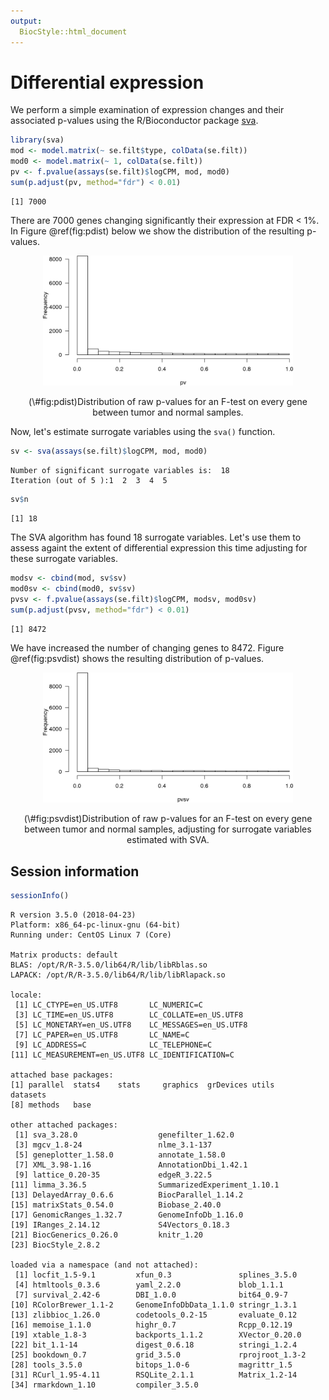 ```yaml
---
output:
  BiocStyle::html_document
---
```


<!---
Because we split the analysis pipeline in different independent files,
to speed up processing it, here in the setup block we load libraries and
objects that were loaded or produced in the previously processed file,
and which are necessary in this file.
--->



# Differential expression

We perform a simple examination of expression changes and their associated p-values
using the R/Bioconductor package [sva](http://bioconductor.org/packages/sva).


```r
library(sva)
mod <- model.matrix(~ se.filt$type, colData(se.filt))
mod0 <- model.matrix(~ 1, colData(se.filt))
pv <- f.pvalue(assays(se.filt)$logCPM, mod, mod0)
sum(p.adjust(pv, method="fdr") < 0.01)
```

```
[1] 7000
```

There are 7000 genes changing significantly
their expression at FDR < 1%. In Figure \@ref(fig:pdist) below we show the distribution of the
resulting p-values.

<div class="figure" style="text-align: center">
<img src="DEanalysis_files/figure-html/pdist-1.png" alt="Distribution of raw p-values for an F-test on every gene between tumor and normal samples." width="400px" />
<p class="caption">(\#fig:pdist)Distribution of raw p-values for an F-test on every gene between tumor and normal samples.</p>
</div>

Now, let's estimate surrogate variables using the `sva()` function.


```r
sv <- sva(assays(se.filt)$logCPM, mod, mod0)
```

```
Number of significant surrogate variables is:  18 
Iteration (out of 5 ):1  2  3  4  5  
```

```r
sv$n
```

```
[1] 18
```

The SVA algorithm has found 18 surrogate variables. Let's use them to
assess againt the extent of differential expression this time adjusting for these
surrogate variables.


```r
modsv <- cbind(mod, sv$sv)
mod0sv <- cbind(mod0, sv$sv)
pvsv <- f.pvalue(assays(se.filt)$logCPM, modsv, mod0sv)
sum(p.adjust(pvsv, method="fdr") < 0.01)
```

```
[1] 8472
```

We have increased the number of changing genes to 8472.
Figure \@ref(fig:psvdist) shows the resulting distribution of p-values.

<div class="figure" style="text-align: center">
<img src="DEanalysis_files/figure-html/psvdist-1.png" alt="Distribution of raw p-values for an F-test on every gene between tumor and normal samples, adjusting for surrogate variables estimated with SVA." width="400px" />
<p class="caption">(\#fig:psvdist)Distribution of raw p-values for an F-test on every gene between tumor and normal samples, adjusting for surrogate variables estimated with SVA.</p>
</div>

## Session information


```r
sessionInfo()
```

```
R version 3.5.0 (2018-04-23)
Platform: x86_64-pc-linux-gnu (64-bit)
Running under: CentOS Linux 7 (Core)

Matrix products: default
BLAS: /opt/R/R-3.5.0/lib64/R/lib/libRblas.so
LAPACK: /opt/R/R-3.5.0/lib64/R/lib/libRlapack.so

locale:
 [1] LC_CTYPE=en_US.UTF8       LC_NUMERIC=C             
 [3] LC_TIME=en_US.UTF8        LC_COLLATE=en_US.UTF8    
 [5] LC_MONETARY=en_US.UTF8    LC_MESSAGES=en_US.UTF8   
 [7] LC_PAPER=en_US.UTF8       LC_NAME=C                
 [9] LC_ADDRESS=C              LC_TELEPHONE=C           
[11] LC_MEASUREMENT=en_US.UTF8 LC_IDENTIFICATION=C      

attached base packages:
[1] parallel  stats4    stats     graphics  grDevices utils     datasets 
[8] methods   base     

other attached packages:
 [1] sva_3.28.0                  genefilter_1.62.0          
 [3] mgcv_1.8-24                 nlme_3.1-137               
 [5] geneplotter_1.58.0          annotate_1.58.0            
 [7] XML_3.98-1.16               AnnotationDbi_1.42.1       
 [9] lattice_0.20-35             edgeR_3.22.5               
[11] limma_3.36.5                SummarizedExperiment_1.10.1
[13] DelayedArray_0.6.6          BiocParallel_1.14.2        
[15] matrixStats_0.54.0          Biobase_2.40.0             
[17] GenomicRanges_1.32.7        GenomeInfoDb_1.16.0        
[19] IRanges_2.14.12             S4Vectors_0.18.3           
[21] BiocGenerics_0.26.0         knitr_1.20                 
[23] BiocStyle_2.8.2            

loaded via a namespace (and not attached):
 [1] locfit_1.5-9.1         xfun_0.3               splines_3.5.0         
 [4] htmltools_0.3.6        yaml_2.2.0             blob_1.1.1            
 [7] survival_2.42-6        DBI_1.0.0              bit64_0.9-7           
[10] RColorBrewer_1.1-2     GenomeInfoDbData_1.1.0 stringr_1.3.1         
[13] zlibbioc_1.26.0        codetools_0.2-15       evaluate_0.12         
[16] memoise_1.1.0          highr_0.7              Rcpp_0.12.19          
[19] xtable_1.8-3           backports_1.1.2        XVector_0.20.0        
[22] bit_1.1-14             digest_0.6.18          stringi_1.2.4         
[25] bookdown_0.7           grid_3.5.0             rprojroot_1.3-2       
[28] tools_3.5.0            bitops_1.0-6           magrittr_1.5          
[31] RCurl_1.95-4.11        RSQLite_2.1.1          Matrix_1.2-14         
[34] rmarkdown_1.10         compiler_3.5.0        
```

